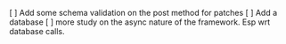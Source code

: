 [ ] Add some schema validation on the post method for patches
[ ] Add a database
[ ] more study on the async nature of the framework. Esp wrt database calls.